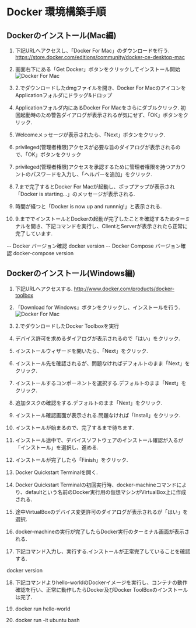 # Docker 環境構築手順

## Dockerのインストール(Mac編)

1. 下記URLへアクセスし、「Docker For Mac」のダウンロードを行う.
 https://store.docker.com/editions/community/docker-ce-desktop-mac

2. 画面右下にある「Get Docker」ボタンをクリックしてインストール開始
![Docker For Mac](/img/Docker_ForMac.png)

3. 2.でダウンロードしたdmgファイルを開き、Docker For MacのアイコンをApplicationフォルダにドラッグ&ドロップ

4. Applicationフォルダ内にあるDocker For Macをさらにダブルクリック. 初回起動時のため警告ダイアログが表示されるが気にせず、「OK」ボタンをクリック.

5. Welcomeメッセージが表示されたら、「Next」ボタンをクリック.

6. privileged(管理者権限)アクセスが必要な旨のダイアログが表示されるので、「OK」ボタンをクリック

7. privileged(管理者権限)アクセスを承認するために管理者権限を持つアカウントのパスワードを入力し、「ヘルパーを追加」をクリック.

8. 7.まで完了するとDocker For Macが起動し、ポップアップが表示され「Docker is starting...」のメッセージが表示される.

9. 時間が経つと「Docker is now up and runnnig!」と表示される.

10. 9.まででインストールとDockerの起動が完了したことを確認するためターミナルを開き、下記コマンドを実行し、ClientとServerが表示されたら正常に完了しています.

-- Docker バージョン確認
 docker version
-- Docker Compose バージョン確認
 docker-compose version


## Dockerのインストール(Windows編)

1. 下記URLへアクセスする.
 http://www.docker.com/products/docker-toolbox

2. 「Download for Windows」ボタンをクリックし、インストールを行う.
![Docker For Mac](/img/Docker_ForWindows.png)

3. 2.でダウンロードしたDocker Toolboxを実行

4. デバイス許可を求めるダイアログが表示されるので「はい」をクリック.

5. インストールウィザードを開いたら、「Next」をクリック.

6. インストール先を確認されるが、問題なければデフォルトのまま「Next」をクリック.

7. インストールするコンポーネントを選択する.デフォルトのまま「Next」をクリック.

8. 追加タスクの確認をする.デフォルトのまま「Next」をクリック.

9. インストール確認画面が表示される.問題なければ「Install」をクリック.

10. インストールが始まるので、完了するまで待ちます.

11. インストール途中で、デバイスソフトウェアのインストール確認が入るが「インストール」を選択し、進める.

12. インストールが完了したら「Finish」をクリック.

13. Docker Quickstart Terminalを開く.

14. Docker Quickstart Terminalの初回実行時、docker-machineコマンドにより、defaultという名前のDocker実行用の仮想マシンがVirtualBox上に作成される.

15. 途中VirtualBoxのデバイス変更許可のダイアログが表示されるが「はい」を選択.

16. docker-machineの実行が完了したらDocker実行のターミナル画面が表示される.

17. 下記コマンド入力し、実行する.インストールが正常完了していることを確認する.

 docker version

18. 下記コマンドよりhello-worldのDockerイメージを実行し、コンテナの動作確認を行い、正常に動作したらDocker及びDocker ToolBoxのインストールは完了.

 1. docker run hello-world
 2. docker run -it ubuntu bash
